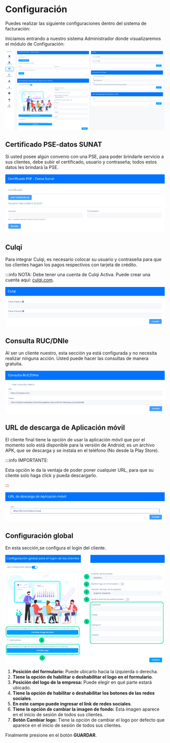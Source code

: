 # Configuración

Puedes realizar las siguiente configuraciones dentro del sistema de facturación:

Iniciamos entrando a nuestro sistema Administrador donde visualizaremos el módulo de Configuración:

![Alt text](img/1_config.jpg)

## Certificado PSE-datos SUNAT

Si usted posee algún convenio con una PSE, para poder brindarle servicio a sus clientes, debe subir el certificado, usuario y contraseña; todos estos datos les brindará la PSE.

![Alt text](img/3_config.png)

## Culqi

Para integrar Culqi, es necesario colocar su usuario y contraseña para que los clientes hagan los pagos respectivos con tarjeta de crédito.

:::info NOTA: Debe tener una cuenta de Culqi Activa. Puede crear una cuenta aquí: [culqi.com](https://culqi.com/).

![Alt text](img/4_config.png)

## Consulta RUC/DNIe

Al ser un cliente nuestro, esta sección ya está configurada y no necesita realizar ninguna acción. Usted puede hacer las consultas de manera gratuita.

![Alt text](img/5_config.png)

## URL de descarga de Aplicación móvil

El cliente final tiene la opción de usar la aplicación móvil que por el momento solo está disponible para la versión de Android; es un archivo APK, que se descarga y se instala en el teléfono (No desde la Play Store).

:::info IMPORTANTE:

Esta opción le da la ventaja de poder poner cualquier URL, para que su cliente solo haga click y pueda descargarlo.

:::

![Alt text](img/6_config.png)

## Configuración global

En esta sección,se configura el login del cliente.

![Alt text](img/2_config.jpg)

1. **Posición del formulario:** Puede ubicarlo hacia la izquierda o derecha.
2. **Tiene la opción de habilitar o deshabilitar el logo en el formulario**.
3. **Posición del logo de la empresa:** Puede elegir en qué parte estará ubicado.
4. **Tiene la opción de habilitar o deshabilitar los botones de las redes sociales**.
5. **En este campo puede ingresar el link de redes sociales**.
6. **Tiene la opción de cambiar la imagen de fondo:** Esta imagen aparece en el inicio de sesión de todos sus clientes.
7. **Botón Cambiar logo:** Tiene la opción de cambiar el logo por defecto que aparece en el inicio de sesión de todos sus clientes.

Finalmente presione en el botón **GUARDAR**.
